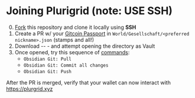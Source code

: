 
# Joining Plurigrid (note: USE SSH)
0. [Fork](https://docs.github.com/en/get-started/quickstart/fork-a-repo) this repository and clone it locally using **SSH**
1. Create a PR w/ your [Gitcoin Passport](Technology/Gitcoin%20Passport.md) in `World/Gesellschaft/<preferred nickname>.json` (stamps and all!) 
2. Download  -- - and attempt opening the directory as Vault
3. Once opened, try this sequence of [commands](https://help.obsidian.md/Plugins/Command+palette):
	- `Obsidian Git: Pull`
	- `Obsidian Git: Commit all changes`
	- `Obsidian Git: Push`

After the PR is merged, verify that your wallet can now interact with https://plurgrid.xyz

